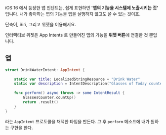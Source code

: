 iOS 16 에서 등장한 앱 인텐트는, 쉽게 표현하면 **'앱의 기능을 시스템에 노출시키는 것'** 입니다. 내가 좋아하는 앱의 기능을 앱을 실행하지 않고도 쓸 수 있는 것이죠.

단축어, Siri, 그리고 위젯을 이용해서요.

인터랙티브 위젯은 App Intents 로 만들어진 앱의 기능을 **위젯 버튼**에 연결한 것 뿐입니다.
## 앱
```swift
struct DrinkWaterIntent: AppIntent {
    
    static var title: LocalizedStringResource = "Drink Water"
    static var description = IntentDescription("Glasses of Today counter")
    
    func perform() async throws -> some IntentResult {
        GlassesCounter.countUp()
        return .result()
    }
}
```

라는 `AppIntent` 프로토콜을 채택한 타입을 만든다. 그 후 `perform` 메소드에 내가 원하는 구현을 한다.

